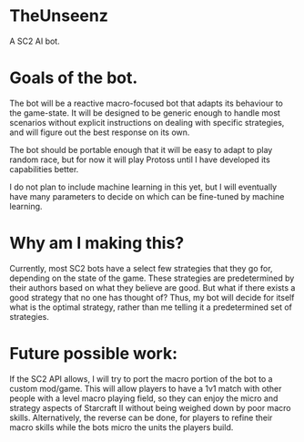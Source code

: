 # TheUnseenz
A SC2 AI bot.

# Goals of the bot.
The bot will be a reactive macro-focused bot that adapts its behaviour to the game-state. It will be designed to be generic enough to handle most scenarios without explicit instructions on dealing with specific strategies, and will figure out the best response on its own. 

The bot should be portable enough that it will be easy to adapt to play random race, but for now it will play Protoss until I have developed its capabilities better.

I do not plan to include machine learning in this yet, but I will eventually have many parameters to decide on which can be fine-tuned by machine learning.

# Why am I making this?
Currently, most SC2 bots have a select few strategies that they go for, depending on the state of the game. These strategies are predetermined by their authors based on what they believe are good. But what if there exists a good strategy that no one has thought of? Thus, my bot will decide for itself what is the optimal strategy, rather than me telling it a predetermined set of strategies.

# Future possible work:
If the SC2 API allows, I will try to port the macro portion of the bot to a custom mod/game. This will allow players to have a 1v1 match with other people with a level macro playing field, so they can enjoy the micro and strategy aspects of Starcraft II without being weighed down by poor macro skills. Alternatively, the reverse can be done, for players to refine their macro skills while the bots micro the units the players build.
